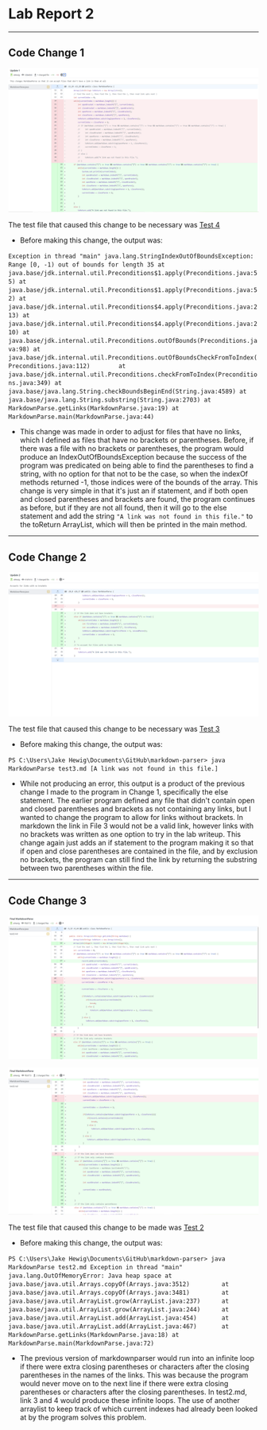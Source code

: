 # Lab Report 2
---
## Code Change 1
![Image](markdownUpdate1.png)

The test file that caused this change to be necessary was [Test 4](https://github.com/aHewig/markdown-parser/blob/main/test4.md)

- Before making this change, the output was: 

`Exception in thread "main" java.lang.StringIndexOutOfBoundsException: Range [0, -1) out of bounds for length 35
        at java.base/jdk.internal.util.Preconditions$1.apply(Preconditions.java:55)
        at java.base/jdk.internal.util.Preconditions$1.apply(Preconditions.java:52)
        at java.base/jdk.internal.util.Preconditions$4.apply(Preconditions.java:213)
        at java.base/jdk.internal.util.Preconditions$4.apply(Preconditions.java:210)
        at java.base/jdk.internal.util.Preconditions.outOfBounds(Preconditions.java:98)
        at java.base/jdk.internal.util.Preconditions.outOfBoundsCheckFromToIndex(Preconditions.java:112)       
        at java.base/jdk.internal.util.Preconditions.checkFromToIndex(Preconditions.java:349)
        at java.base/java.lang.String.checkBoundsBeginEnd(String.java:4589)
        at java.base/java.lang.String.substring(String.java:2703)
        at MarkdownParse.getLinks(MarkdownParse.java:19)
        at MarkdownParse.main(MarkdownParse.java:44)`


- This change was made in order to adjust for files that have no links, which I defined as files that have no brackets or parentheses. Before, if there was a file with no brackets or parentheses, the program would produce an IndexOutOfBoundsException because the success of the program was predicated on being able to find the parentheses to find a string, with no option for that not to be the case, so when the indexOf methods returned -1, those indices were of the bounds of the array. This change is very simple in that it's just an if statement, and if both open and closed parentheses and brackets are found, the program continues as before, but if they are not all found, then it will go to the else statement and add the string `"A link was not found in this file."` to the toReturn ArrayList, which will then be printed in the main method.
---

## Code Change 2

![Image](markdownUpdate2.png)

The test file that caused this change to be necessary was [Test 3](https://github.com/aHewig/markdown-parser/blob/main/test3.md)

- Before making this change, the output was: 

`PS C:\Users\Jake Hewig\Documents\GitHub\markdown-parser> java MarkdownParse test3.md
[A link was not found in this file.]`

- While not producing an error, this output is a product of the previous change I made to the program in Change 1, specifically the else statement. The earlier program defined any file that didn't contain open and closed parentheses and brackets as not containing any links, but I wanted to change the program to allow for links without brackets. In markdown the link in File 3 would not be a valid link, however links with no brackets was written as one option to try in the lab writeup. This change again just adds an if statement to the program making it so that if open and close parentheses are contained in the file, and by exclusion no brackets, the program can still find the link by returning the substring between two parentheses within the file.

---
## Code Change 3

![Image](finalMarkdownPart1.png)

![Image](finalMarkdownPart2.png)

The test file that caused this change to be made was [Test 2](https://github.com/aHewig/markdown-parser/blob/main/test2.md)

- Before making this change, the output was: 

`PS C:\Users\Jake Hewig\Documents\GitHub\markdown-parser> java MarkdownParse test2.md
Exception in thread "main" java.lang.OutOfMemoryError: Java heap space
        at java.base/java.util.Arrays.copyOf(Arrays.java:3512)        
        at java.base/java.util.Arrays.copyOf(Arrays.java:3481)        
        at java.base/java.util.ArrayList.grow(ArrayList.java:237)     
        at java.base/java.util.ArrayList.grow(ArrayList.java:244)     
        at java.base/java.util.ArrayList.add(ArrayList.java:454)      
        at java.base/java.util.ArrayList.add(ArrayList.java:467)      
        at MarkdownParse.getLinks(MarkdownParse.java:18)
        at MarkdownParse.main(MarkdownParse.java:72)`

- The previous version of markdownparser would run into an infinite loop if there were extra closing parentheses or characters after the closing parentheses in the names of the links. This was because the program would never move on to the next line if there were extra closing parentheses or characters after the closing parentheses. In test2.md, link 3 and 4 would produce these infinite loops. The use of another arraylist to keep track of which current indexes had already been looked at by the program solves this problem.